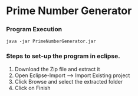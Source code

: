 # Prime Number Generator

### Program Execution

	java -jar PrimeNumberGenerator.jar

### Steps to set-up the program in eclipse.

1. Download the Zip file and extract it
2. Open Eclipse-Import --> Import Existing project
3. Click Browse and select the extracted folder
4. Click on Finish

